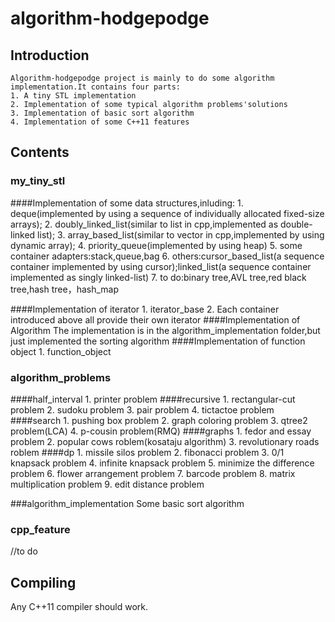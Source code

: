 # algorithm-hodgepodge

## Introduction

    Algorithm-hodgepodge project is mainly to do some algorithm implementation.It contains four parts:
    1. A tiny STL implementation
    2. Implementation of some typical algorithm problems'solutions
    3. Implementation of basic sort algorithm 
    4. Implementation of some C++11 features 

## Contents

### my_tiny_stl
####Implementation of some data structures,inluding:
    1. deque(implemented by using a sequence of individually allocated fixed-size arrays);
    2. doubly_linked_list(similar to list in cpp,implemented as double-linked list);
    3. array_based_list(similar to vector in cpp,implemented by using dynamic array);
    4. priority_queue(implemented by using heap)
    5. some container adapters:stack,queue,bag
    6. others:cursor_based_list(a sequence container implemented by using cursor);linked_list(a sequence container implemented as singly linked-list)
    7. to do:binary tree,AVL tree,red black tree,hash tree，hash_map

####Implementation of iterator
    1. iterator_base
    2. Each container introduced above all provide their own iterator
####Implementation of Algorithm
    The implementation is in the algorithm_implementation folder,but just implemented the sorting algorithm
####Implementation of function object
    1. function_object

### algorithm_problems
####half_interval 
    1. printer problem
####recursive 
    1. rectangular-cut problem
    2. sudoku problem
    3. pair problem
    4. tictactoe problem
####search 
    1. pushing box problem
    2. graph coloring problem
    3. qtree2 problem(LCA)
    4. p-cousin problem(RMQ)
####graphs
    1. fedor and essay problem
    2. popular cows roblem(kosataju algorithm)
    3. revolutionary roads roblem
####dp 
    1. missile silos problem
    2. fibonacci problem
    3. 0/1 knapsack problem
    4. infinite knapsack problem
    5. minimize the difference problem
    6. flower arrangement problem
    7. barcode problem
    8. matrix multiplication problem
    9. edit distance problem
    

###algorithm_implementation
Some basic sort algorithm
### cpp_feature
//to do


## Compiling

Any C++11 compiler should work. 
